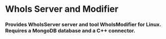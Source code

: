 # WhoIs Server and Modifier
### Provides WhoIsServer server and tool WhoIsModifier for Linux. Requires a MongoDB database and a C++ connector.
